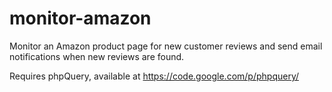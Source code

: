 monitor-amazon
==============

Monitor an Amazon product page for new customer reviews and send email notifications when new reviews are found.

Requires phpQuery, available at https://code.google.com/p/phpquery/


